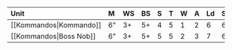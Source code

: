 | Unit                    | M   | WS  | BS  | S   | T   | W   | A   | Ld  | Sv  |
|:----------------------- |:--- |:--- |:--- |:--- |:--- |:--- |:--- |:--- |:--- |
| [[Kommandos\|Kommando]] | 6"  | 3+  | 5+  | 4   | 5   | 1   | 2   | 6   | 6+  |
| [[Kommandos\|Boss Nob]] | 6"  | 3+  | 5+  | 5   | 5   | 2   | 3   | 7   | 6+  |